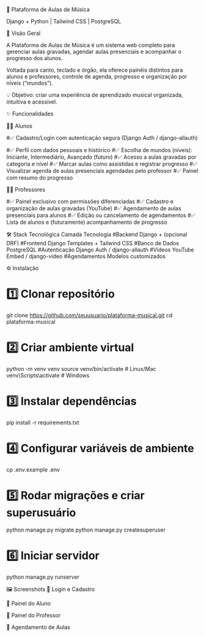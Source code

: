 🎵 Plataforma de Aulas de Música

Django + Python | Tailwind CSS | PostgreSQL

📌 Visão Geral

A Plataforma de Aulas de Música é um sistema web completo para gerenciar aulas gravadas, agendar aulas presenciais e acompanhar o progresso dos alunos.

Voltada para canto, teclado e órgão, ela oferece painéis distintos para alunos e professores, controle de agenda, progresso e organização por níveis (“mundos”).

💡 Objetivo: criar uma experiência de aprendizado musical organizada, intuitiva e acessível.

✨ Funcionalidades

👨‍🎓 Alunos

#✅ Cadastro/Login com autenticação segura (Django Auth / django-allauth)

#✅ Perfil com dados pessoais e histórico
#✅ Escolha de mundos (níveis): Iniciante, Intermediário, Avançado (futuro)
#✅ Acesso a aulas gravadas por categoria e nível
#✅ Marcar aulas como assistidas e registrar progresso
#✅ Visualizar agenda de aulas presenciais agendadas pelo professor
#✅ Painel com resumo do progresso

👨‍🏫 Professores

#✅ Painel exclusivo com permissões diferenciadas
#✅ Cadastro e organização de aulas gravadas (YouTube)
#✅ Agendamento de aulas presenciais para alunos
#✅ Edição ou cancelamento de agendamentos
#✅ Lista de alunos e (futuramente) acompanhamento de progresso


🛠 Stack Tecnológica
Camada	Tecnologia
#Backend	Django + (opcional DRF)
#Frontend	Django Templates + Tailwind CSS
#Banco de Dados	PostgreSQL
#Autenticação	Django Auth / django-allauth
#Vídeos	YouTube Embed / django-video
#Agendamentos	Modelos customizados

⚙️ Instalação
# 1️⃣ Clonar repositório
git clone https://github.com/seuusuario/plataforma-musical.git
cd plataforma-musical

# 2️⃣ Criar ambiente virtual
python -m venv venv
source venv/bin/activate   # Linux/Mac
venv\Scripts\activate      # Windows

# 3️⃣ Instalar dependências
pip install -r requirements.txt

# 4️⃣ Configurar variáveis de ambiente
cp .env.example .env

# 5️⃣ Rodar migrações e criar superusuário
python manage.py migrate
python manage.py createsuperuser

# 6️⃣ Iniciar servidor
python manage.py runserver

🖼 Screenshots
📌 Login e Cadastro


📌 Painel do Aluno


📌 Painel do Professor


📌 Agendamento de Aulas


